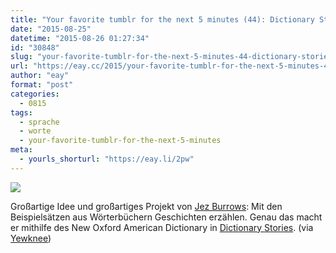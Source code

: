 ```yaml
---
title: "Your favorite tumblr for the next 5 minutes (44): Dictionary Stories"
date: "2015-08-25"
datetime: "2015-08-26 01:27:34"
id: "30848"
slug: "your-favorite-tumblr-for-the-next-5-minutes-44-dictionary-stories"
url: "https://eay.cc/2015/your-favorite-tumblr-for-the-next-5-minutes-44-dictionary-stories/"
author: "eay"
format: "post"
categories:
  - 0815
tags:
  - sprache
  - worte
  - your-favorite-tumblr-for-the-next-5-minutes
meta:
  - yourls_shorturl: "https://eay.li/2pw"
---
```


![](https://eay.cc/uploads/2015/dictionarystories.jpg)

Großartige Idee und großartiges Projekt von [Jez Burrows](http://www.jezburrows.com/): Mit den Beispielsätzen aus Wörterbüchern Geschichten erzählen. Genau das macht er mithilfe des New Oxford American Dictionary in [Dictionary Stories](http://www.dictionarystories.com/). (via [Yewknee](http://yewknee.com/blog/dictionary-stories/))
